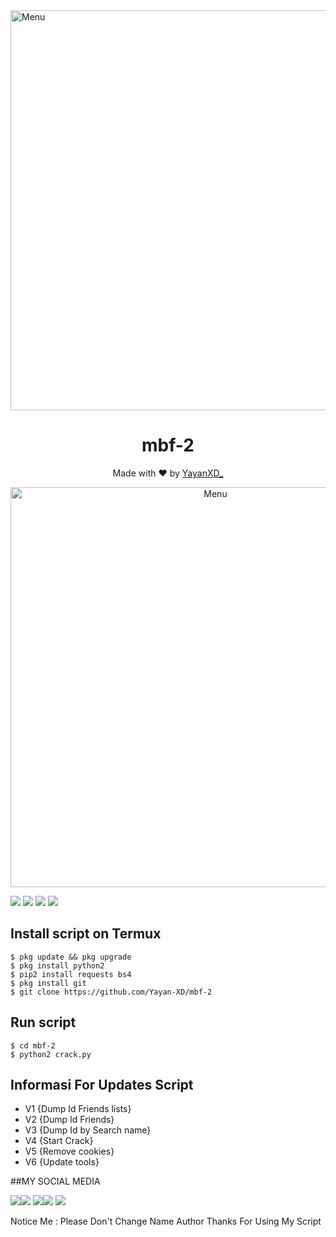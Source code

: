 <img src="https://github.com/Yayan-XD/mbf-2/blob/main/Ngentod/wallpaperbetter_(1).jpg" width="640" title="Menu" alt="Menu">
</p>

<h1 align="center">
  mbf-2
</h1>
</div>
<p align="center">
  Made with ❤️ by <a href="https://github.com/anggaxd">YayanXD_</a>
</p>
<p align="center">
 <img src="https://github.com/Yayan-XD/mbf-2/blob/main/Ngentod/kontol.png" width="640" title="Menu" alt="Menu">
</p>

   ![](https://img.shields.io/badge/Language-2-blue) ![](https://img.shields.io/badge/Python-2.7-green) ![](https://img.shields.io/badge/Size-174Kb-orange) ![](https://img.shields.io/badge/Relase-20-08-20-brightgreen)

## Install script on Termux
```
$ pkg update && pkg upgrade
$ pkg install python2
$ pip2 install requests bs4
$ pkg install git
$ git clone https://github.com/Yayan-XD/mbf-2
```

## Run script
```
$ cd mbf-2
$ python2 crack.py
```

## Informasi For Updates Script
* V1 {Dump Id Friends lists}
* V2 {Dump Id Friends}
* V3 {Dump Id by Search name}
* V4 {Start Crack}
* V5 {Remove cookies}
* V6 {Update tools}

##MY SOCIAL MEDIA

[![](https://img.shields.io/badge/Github-red?logo=Github&logoColor=red&labelColor=white)](https://github.com/Yayan-XD)[![](https://img.shields.io/badge/Twitter-blue?logo=Twitter&logoColor=White&labelColor=white)](https://mobile.twitter.com/moch_xd)
[![](https://img.shields.io/badge/Facebook-blue?logo=Facebook&logoColor=blue&labelColor=white)](https://www.facebook.com/KM39453)[![](https://img.shields.io/badge/Instagram-red?logo=Instagram&logoColor=red&labelColor=white)](https://www.instagram.com/yayanxd_/) [![](https://img.shields.io/badge/Whatsapp-CHAT-green?logo=Whatsapp&logoColor=red&labelColor=white)](https://wa.me/6285603036683?text=Asalamualaikum+bang)

Notice Me : Please Don't Change Name Author
Thanks For Using My Script
